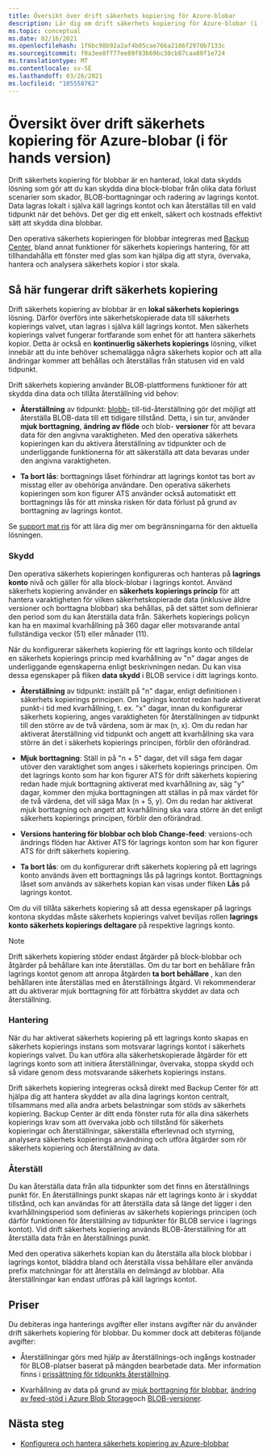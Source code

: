 ```yaml
---
title: Översikt över drift säkerhets kopiering för Azure-blobar
description: Lär dig om drift säkerhets kopiering för Azure-blobar (i för hands version).
ms.topic: conceptual
ms.date: 02/16/2021
ms.openlocfilehash: 1f6bc98b92a2af4b05cae766a2186f2970b7133c
ms.sourcegitcommit: f0a3ee8ff77ee89f83b69bc30cb87caa80f1e724
ms.translationtype: MT
ms.contentlocale: sv-SE
ms.lasthandoff: 03/26/2021
ms.locfileid: "105558762"
---
```

# <a name="overview-of-operational-backup-for-azure-blobs-in-preview"></a>Översikt över drift säkerhets kopiering för Azure-blobar (i för hands version)

Drift säkerhets kopiering för blobbar är en hanterad, lokal data skydds lösning som gör att du kan skydda dina block-blobar från olika data förlust scenarier som skador, BLOB-borttagningar och radering av lagrings kontot. Data lagras lokalt i själva käll lagrings kontot och kan återställas till en vald tidpunkt när det behövs. Det ger dig ett enkelt, säkert och kostnads effektivt sätt att skydda dina blobbar.

Den operativa säkerhets kopieringen för blobbar integreras med [Backup Center](backup-center-overview.md), bland annat funktioner för säkerhets kopierings hantering, för att tillhandahålla ett fönster med glas som kan hjälpa dig att styra, övervaka, hantera och analysera säkerhets kopior i stor skala.

## <a name="how-operational-backup-works"></a>Så här fungerar drift säkerhets kopiering

Drift säkerhets kopiering av blobbar är en **lokal säkerhets kopierings** lösning. Därför överförs inte säkerhetskopierade data till säkerhets kopierings valvet, utan lagras i själva käll lagrings kontot. Men säkerhets kopierings valvet fungerar fortfarande som enhet för att hantera säkerhets kopior. Detta är också en **kontinuerlig säkerhets kopierings** lösning, vilket innebär att du inte behöver schemalägga några säkerhets kopior och att alla ändringar kommer att behållas och återställas från statusen vid en vald tidpunkt.

Drift säkerhets kopiering använder BLOB-plattformens funktioner för att skydda dina data och tillåta återställning vid behov:

- **Återställning** av tidpunkt: [blobb-](../storage/blobs/point-in-time-restore-overview.md) till-tid-återställning gör det möjligt att återställa BLOB-data till ett tidigare tillstånd. Detta, i sin tur, använder **mjuk borttagning**, **ändring av flöde** och blob- **versioner** för att bevara data för den angivna varaktigheten. Med den operativa säkerhets kopieringen kan du aktivera återställning av tidpunkter och de underliggande funktionerna för att säkerställa att data bevaras under den angivna varaktigheten.

- **Ta bort lås**: borttagnings låset förhindrar att lagrings kontot tas bort av misstag eller av obehöriga användare. Den operativa säkerhets kopieringen som kon figurer ATS använder också automatiskt ett borttagnings lås för att minska risken för data förlust på grund av borttagning av lagrings kontot.

Se [support mat ris](blob-backup-support-matrix.md) för att lära dig mer om begränsningarna för den aktuella lösningen.

### <a name="protection"></a>Skydd

Den operativa säkerhets kopieringen konfigureras och hanteras på **lagrings konto** nivå och gäller för alla block-blobar i lagrings kontot. Använd säkerhets kopiering använder en **säkerhets kopierings princip** för att hantera varaktigheten för vilken säkerhetskopierade data (inklusive äldre versioner och borttagna blobbar) ska behållas, på det sättet som definierar den period som du kan återställa data från. Säkerhets kopierings policyn kan ha en maximal kvarhållning på 360 dagar eller motsvarande antal fullständiga veckor (51) eller månader (11).

När du konfigurerar säkerhets kopiering för ett lagrings konto och tilldelar en säkerhets kopierings princip med kvarhållning av "n" dagar anges de underliggande egenskaperna enligt beskrivningen nedan. Du kan visa dessa egenskaper på fliken **data skydd** i BLOB service i ditt lagrings konto.

- **Återställning** av tidpunkt: inställt på "n" dagar, enligt definitionen i säkerhets kopierings principen. Om lagrings kontot redan hade aktiverat punkt-i tid med kvarhållning, t. ex. "x" dagar, innan du konfigurerar säkerhets kopiering, anges varaktigheten för återställningen av tidpunkt till den större av de två värdena, som är max (n, x). Om du redan har aktiverat återställning vid tidpunkt och angett att kvarhållning ska vara större än det i säkerhets kopierings principen, förblir den oförändrad.

- **Mjuk borttagning**: Ställ in på "n + 5" dagar, det vill säga fem dagar utöver den varaktighet som anges i säkerhets kopierings principen. Om det lagrings konto som har kon figurer ATS för drift säkerhets kopiering redan hade mjuk borttagning aktiverat med kvarhållning av, säg "y" dagar, kommer den mjuka borttagningen att ställas in på max värdet för de två värdena, det vill säga Max (n + 5, y). Om du redan har aktiverat mjuk borttagning och angett att kvarhållning ska vara större än det enligt säkerhets kopierings principen, förblir den oförändrad.

- **Versions hantering för blobbar och blob Change-feed**: versions-och ändrings flöden har Aktiver ATS för lagrings konton som har kon figurer ATS för drift säkerhets kopiering.

- **Ta bort lås**: om du konfigurerar drift säkerhets kopiering på ett lagrings konto används även ett borttagnings lås på lagrings kontot. Borttagnings låset som används av säkerhets kopian kan visas under fliken **Lås** på lagrings kontot.

Om du vill tillåta säkerhets kopiering så att dessa egenskaper på lagrings kontona skyddas måste säkerhets kopierings valvet beviljas rollen **lagrings konto säkerhets kopierings deltagare** på respektive lagrings konto.

>[!NOTE]
>Drift säkerhets kopiering stöder endast åtgärder på block-blobbar och åtgärder på behållare kan inte återställas. Om du tar bort en behållare från lagrings kontot genom att anropa åtgärden **ta bort behållare** , kan den behållaren inte återställas med en återställnings åtgärd. Vi rekommenderar att du aktiverar mjuk borttagning för att förbättra skyddet av data och återställning.

### <a name="management"></a>Hantering

När du har aktiverat säkerhets kopiering på ett lagrings konto skapas en säkerhets kopierings instans som motsvarar lagrings kontot i säkerhets kopierings valvet. Du kan utföra alla säkerhetskopierade åtgärder för ett lagrings konto som att initiera återställningar, övervaka, stoppa skydd och så vidare genom dess motsvarande säkerhets kopierings instans.

Drift säkerhets kopiering integreras också direkt med Backup Center för att hjälpa dig att hantera skyddet av alla dina lagrings konton centralt, tillsammans med alla andra arbets belastningar som stöds av säkerhets kopiering. Backup Center är ditt enda fönster ruta för alla dina säkerhets kopierings krav som att övervaka jobb och tillstånd för säkerhets kopieringar och återställningar, säkerställa efterlevnad och styrning, analysera säkerhets kopierings användning och utföra åtgärder som rör säkerhets kopiering och återställning av data.

### <a name="restore"></a>Återställ

Du kan återställa data från alla tidpunkter som det finns en återställnings punkt för. En återställnings punkt skapas när ett lagrings konto är i skyddat tillstånd, och kan användas för att återställa data så länge det ligger i den kvarhållningsperiod som definieras av säkerhets kopierings principen (och därför funktionen för återställning av tidpunkter för BLOB service i lagrings kontot). Vid drift säkerhets kopiering används BLOB-återställning för att återställa data från en återställnings punkt.

Med den operativa säkerhets kopian kan du återställa alla block blobbar i lagrings kontot, bläddra bland och återställa vissa behållare eller använda prefix matchningar för att återställa en delmängd av blobbar. Alla återställningar kan endast utföras på käll lagrings kontot.

## <a name="pricing"></a>Priser

Du debiteras inga hanterings avgifter eller instans avgifter när du använder drift säkerhets kopiering för blobbar. Du kommer dock att debiteras följande avgifter:

- Återställningar görs med hjälp av återställnings-och ingångs kostnader för BLOB-platser baserat på mängden bearbetade data. Mer information finns i [prissättning för tidpunkts återställning](../storage/blobs/point-in-time-restore-overview.md#pricing-and-billing).

- Kvarhållning av data på grund av [mjuk borttagning för blobbar](../storage/blobs/soft-delete-blob-overview.md), [ändring av feed-stöd i Azure Blob Storage](../storage/blobs/storage-blob-change-feed.md)och [BLOB-versioner](../storage/blobs/versioning-overview.md).

## <a name="next-steps"></a>Nästa steg

- [Konfigurera och hantera säkerhets kopiering av Azure-blobbar](blob-backup-configure-manage.md)